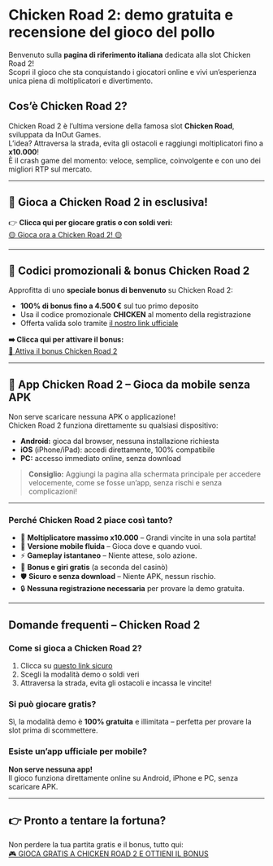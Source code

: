 # Chicken Road 2: demo gratuita e recensione del gioco del pollo

Benvenuto sulla **pagina di riferimento italiana** dedicata alla slot Chicken Road 2!  
Scopri il gioco che sta conquistando i giocatori online e vivi un’esperienza unica piena di moltiplicatori e divertimento.

## Cos’è Chicken Road 2?

Chicken Road 2 è l’ultima versione della famosa slot **Chicken Road**, sviluppata da InOut Games.  
L’idea? Attraversa la strada, evita gli ostacoli e raggiungi moltiplicatori fino a **x10.000**!  
È il crash game del momento: veloce, semplice, coinvolgente e con uno dei migliori RTP sul mercato.

---

## 🚀 Gioca a Chicken Road 2 in esclusiva!

👉 **Clicca qui per giocare gratis o con soldi veri:**  
[🟡 Gioca ora a Chicken Road 2! 🟡](https://chickenroad-2.app/redirect-chicken-road-2/)

---

## 🎁 Codici promozionali & bonus Chicken Road 2

Approfitta di uno **speciale bonus di benvenuto** su Chicken Road 2:

- **100% di bonus fino a 4.500 €** sul tuo primo deposito  
- Usa il codice promozionale **CHICKEN** al momento della registrazione  
- Offerta valida solo tramite [il nostro link ufficiale](https://chickenroad-2.app/redirect-chicken-road-2/)

**➡️ Clicca qui per attivare il bonus:**  
[🔑 Attiva il bonus Chicken Road 2](https://chickenroad-2.app/redirect-chicken-road-2/)

---

## 📱 App Chicken Road 2 – Gioca da mobile senza APK

Non serve scaricare nessuna APK o applicazione!  
Chicken Road 2 funziona direttamente su qualsiasi dispositivo:

- **Android:** gioca dal browser, nessuna installazione richiesta
- **iOS** (iPhone/iPad): accedi direttamente, 100% compatibile
- **PC:** accesso immediato online, senza download

> **Consiglio:** Aggiungi la pagina alla schermata principale per accedere velocemente, come se fosse un’app, senza rischi e senza complicazioni!

---

### Perché Chicken Road 2 piace così tanto?

- 💸 **Moltiplicatore massimo x10.000** – Grandi vincite in una sola partita!
- 📱 **Versione mobile fluida** – Gioca dove e quando vuoi.
- ⚡ **Gameplay istantaneo** – Niente attese, solo azione.
- 🎁 **Bonus e giri gratis** (a seconda del casinò)
- 🛡️ **Sicuro e senza download** – Niente APK, nessun rischio.
- 🔒 **Nessuna registrazione necessaria** per provare la demo gratuita.

---

## Domande frequenti – Chicken Road 2

### Come si gioca a Chicken Road 2?
1. Clicca su [questo link sicuro](https://chickenroad-2.app/redirect-chicken-road-2/)
2. Scegli la modalità demo o soldi veri
3. Attraversa la strada, evita gli ostacoli e incassa le vincite!

### Si può giocare gratis?
Sì, la modalità demo è **100% gratuita** e illimitata – perfetta per provare la slot prima di scommettere.

### Esiste un’app ufficiale per mobile?
**Non serve nessuna app!**  
Il gioco funziona direttamente online su Android, iPhone e PC, senza scaricare APK.

---

## 👉 Pronto a tentare la fortuna?  
Non perdere la tua partita gratis e il bonus, tutto qui:  
[🎮 GIOCA GRATIS A CHICKEN ROAD 2 E OTTIENI IL BONUS](https://chickenroad-2.app/redirect-chicken-road-2/)
